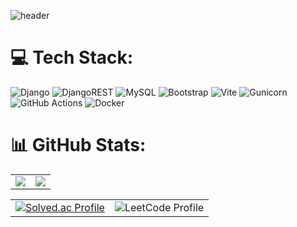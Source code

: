 ![header](https://capsule-render.vercel.app/api?type=venom&color=0:0D47A1,100:42A5F5&height=150&section=header&text=%20Django%20Developer&fontColor=0A1A2F&fontSize=56&fontAlign=50&fontAlignY=35)



# 💻 Tech Stack:
![Django](https://img.shields.io/badge/django-%23092E20.svg?style=for-the-badge&logo=django&logoColor=white) ![DjangoREST](https://img.shields.io/badge/DJANGO-REST-ff1709?style=for-the-badge&logo=django&logoColor=white&color=ff1709&labelColor=gray) ![MySQL](https://img.shields.io/badge/mysql-4479A1.svg?style=for-the-badge&logo=mysql&logoColor=white) ![Bootstrap](https://img.shields.io/badge/bootstrap-%238511FA.svg?style=for-the-badge&logo=bootstrap&logoColor=white) ![Vite](https://img.shields.io/badge/vite-%23646CFF.svg?style=for-the-badge&logo=vite&logoColor=white) ![Gunicorn](https://img.shields.io/badge/gunicorn-%298729.svg?style=for-the-badge&logo=gunicorn&logoColor=white) ![GitHub Actions](https://img.shields.io/badge/github%20actions-%232671E5.svg?style=for-the-badge&logo=githubactions&logoColor=white) ![Docker](https://img.shields.io/badge/docker-%230db7ed.svg?style=for-the-badge&logo=docker&logoColor=white)

# 📊 GitHub Stats:

<div align="center">
  <table>
    <tr>
      <td>
        <img src="https://github-readme-stats.vercel.app/api?username=streqmin&theme=transparent&hide_border=true&include_all_commits=true&count_private=true" />
      </td>
      <td>
        <img src="https://github-readme-stats.vercel.app/api/top-langs/?username=streqmin&theme=transparent&hide_border=true&include_all_commits=true&count_private=true&layout=compact" />
      </td>
    </tr>
  </table><table align="center">
<tr>
    <td align="center">
      <a href="https://solved.ac/ssangttuce/">
        <img src="http://mazassumnida.wtf/api/v2/generate_badge?boj=ssangttuce" alt="Solved.ac Profile" />
      </a>
    </td>
    <td align="center">
      <img src="https://leetcard.jacoblin.cool/ssangttuce?site=us" alt="LeetCode Profile" />
    </td>
  </tr>
</table>

</div>




<!-- Proudly created with GPRM ( https://gprm.itsvg.in ) -->
